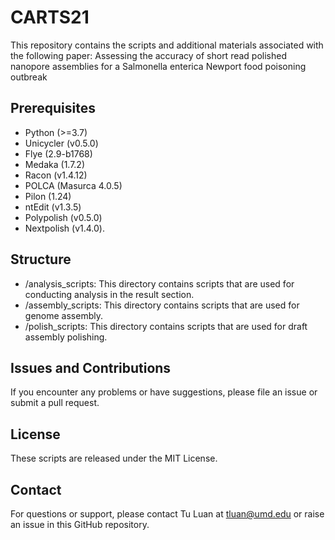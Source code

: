# CARTS21
This repository contains the scripts and additional materials associated with the following paper: Assessing the accuracy of short read polished nanopore assemblies for a Salmonella enterica Newport food poisoning outbreak

## Prerequisites
- Python (>=3.7)
- Unicycler (v0.5.0)
- Flye (2.9-b1768)
- Medaka (1.7.2)
- Racon (v1.4.12)
- POLCA (Masurca 4.0.5)
- Pilon (1.24)
- ntEdit (v1.3.5)
- Polypolish (v0.5.0)
- Nextpolish (v1.4.0).


## Structure
- /analysis_scripts: This directory contains scripts that are used for conducting analysis in the result section.   
- /assembly_scripts: This directory contains scripts that are used for genome assembly. 
- /polish_scripts: This directory contains scripts that are used for draft assembly polishing. 


## Issues and Contributions
If you encounter any problems or have suggestions, please file an issue or submit a pull request.

## License
These scripts are released under the MIT License.

## Contact
For questions or support, please contact Tu Luan at tluan@umd.edu or raise an issue in this GitHub repository.
